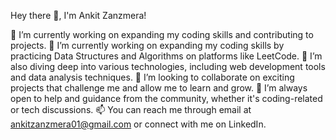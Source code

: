 Hey there 👋, I'm Ankit Zanzmera!

🔭 I’m currently working on expanding my coding skills and contributing to projects.
🔭 I’m currently working on expanding my coding skills by practicing Data Structures and Algorithms on platforms like LeetCode.
🌱 I’m also diving deep into various technologies, including web development tools and data analysis techniques.
👯 I’m looking to collaborate on exciting projects that challenge me and allow me to learn and grow.
🤔 I’m always open to help and guidance from the community, whether it's coding-related or tech discussions.
📫 You can reach me through email at ankitzanzmera01@gmail.com or connect with me on LinkedIn.
